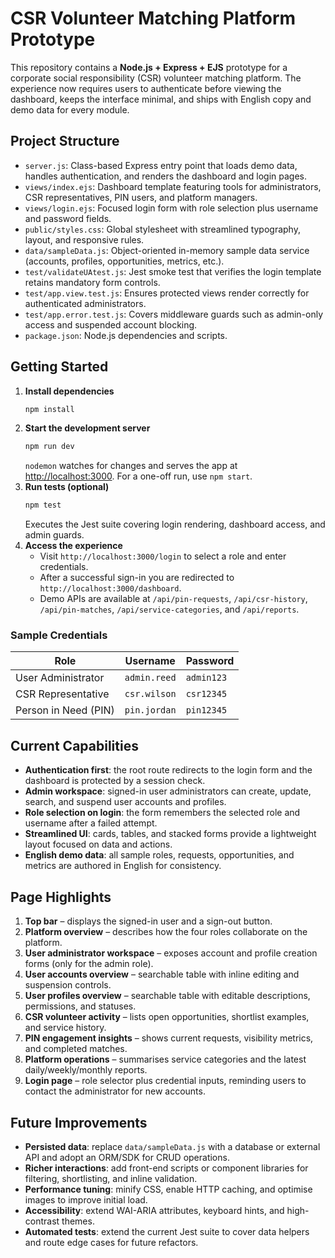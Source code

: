 # CSR Volunteer Matching Platform Prototype

This repository contains a **Node.js + Express + EJS** prototype for a corporate social responsibility (CSR) volunteer matching platform. The experience now requires users to authenticate before viewing the dashboard, keeps the interface minimal, and ships with English copy and demo data for every module.

## Project Structure
- `server.js`: Class-based Express entry point that loads demo data, handles authentication, and renders the dashboard and login pages.
- `views/index.ejs`: Dashboard template featuring tools for administrators, CSR representatives, PIN users, and platform managers.
- `views/login.ejs`: Focused login form with role selection plus username and password fields.
- `public/styles.css`: Global stylesheet with streamlined typography, layout, and responsive rules.
- `data/sampleData.js`: Object-oriented in-memory sample data service (accounts, profiles, opportunities, metrics, etc.).
- `test/validateUAtest.js`: Jest smoke test that verifies the login template retains mandatory form controls.
- `test/app.view.test.js`: Ensures protected views render correctly for authenticated administrators.
- `test/app.error.test.js`: Covers middleware guards such as admin-only access and suspended account blocking.
- `package.json`: Node.js dependencies and scripts.

## Getting Started
1. **Install dependencies**
   ```bash
   npm install
   ```
2. **Start the development server**
   ```bash
   npm run dev
   ```
   `nodemon` watches for changes and serves the app at [http://localhost:3000](http://localhost:3000). For a one-off run, use `npm start`.
3. **Run tests (optional)**
   ```bash
   npm test
   ```
   Executes the Jest suite covering login rendering, dashboard access, and admin guards.
4. **Access the experience**
   - Visit `http://localhost:3000/login` to select a role and enter credentials.
   - After a successful sign-in you are redirected to `http://localhost:3000/dashboard`.
   - Demo APIs are available at `/api/pin-requests`, `/api/csr-history`, `/api/pin-matches`, `/api/service-categories`, and `/api/reports`.

### Sample Credentials
| Role | Username | Password |
| --- | --- | --- |
| User Administrator | `admin.reed` | `admin123` |
| CSR Representative | `csr.wilson` | `csr12345` |
| Person in Need (PIN) | `pin.jordan` | `pin12345` |

## Current Capabilities
- **Authentication first**: the root route redirects to the login form and the dashboard is protected by a session check.
- **Admin workspace**: signed-in user administrators can create, update, search, and suspend user accounts and profiles.
- **Role selection on login**: the form remembers the selected role and username after a failed attempt.
- **Streamlined UI**: cards, tables, and stacked forms provide a lightweight layout focused on data and actions.
- **English demo data**: all sample roles, requests, opportunities, and metrics are authored in English for consistency.

## Page Highlights
1. **Top bar** – displays the signed-in user and a sign-out button.
2. **Platform overview** – describes how the four roles collaborate on the platform.
3. **User administrator workspace** – exposes account and profile creation forms (only for the admin role).
4. **User accounts overview** – searchable table with inline editing and suspension controls.
5. **User profiles overview** – searchable table with editable descriptions, permissions, and statuses.
6. **CSR volunteer activity** – lists open opportunities, shortlist examples, and service history.
7. **PIN engagement insights** – shows current requests, visibility metrics, and completed matches.
8. **Platform operations** – summarises service categories and the latest daily/weekly/monthly reports.
9. **Login page** – role selector plus credential inputs, reminding users to contact the administrator for new accounts.

## Future Improvements
- **Persisted data**: replace `data/sampleData.js` with a database or external API and adopt an ORM/SDK for CRUD operations.
- **Richer interactions**: add front-end scripts or component libraries for filtering, shortlisting, and inline validation.
- **Performance tuning**: minify CSS, enable HTTP caching, and optimise images to improve initial load.
- **Accessibility**: extend WAI-ARIA attributes, keyboard hints, and high-contrast themes.
- **Automated tests**: extend the current Jest suite to cover data helpers and route edge cases for future refactors.
